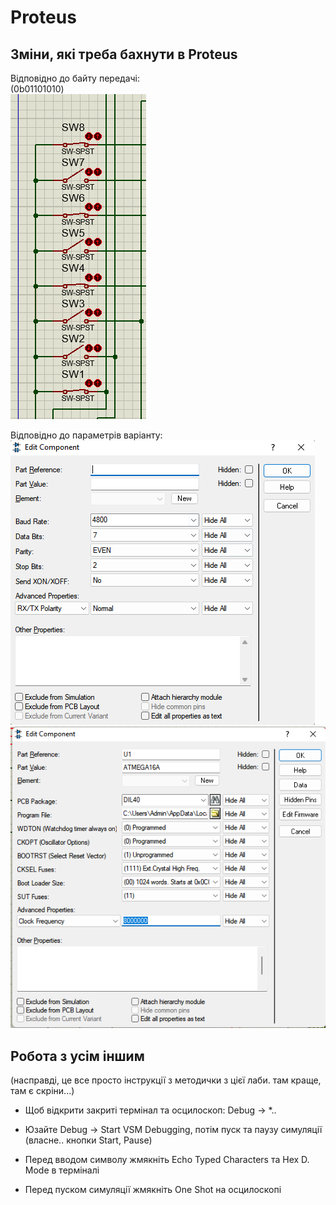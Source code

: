 # Proteus  

## Зміни, які треба бахнути в Proteus

Відповідно до байту передачі:  
(0b01101010)  
![](../pic/buttons.png)

Відповідно до параметрів варіанту:  
![](../pic/virttermsettings.png)  
![](../pic/mpsettings.png)

## Робота з усім іншим
(насправді, це все просто інструкції з методички з цієї лаби. там краще, там є скріни...)

- Щоб відкрити закриті термінал та осцилоскоп: Debug -> *..

- Юзайте Debug -> Start VSM Debugging, потім пуск та паузу симуляції (власне.. кнопки Start, Pause)

- Перед вводом символу жмякніть Echo Typed Characters та Hex D. Mode в терміналі

- Перед пуском симуляції жмякніть One Shot на осцилоскопі
